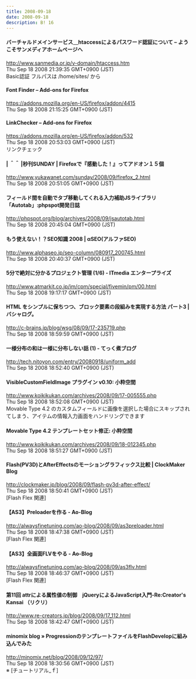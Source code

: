 ```yaml
---
title: 2008-09-18
date: 2008-09-18
description: B! 16
---
```


#### バーチャルドメインサービス＿htaccessによるパスワード認証について – ようこそサンメディアホームページへ
http://www.sanmedia.or.jp/v-domain/htaccess.htm<br>
Thu Sep 18 2008 21:39:35 GMT+0900 (JST)<br>
Basic認証 フルパスは /home/sites/ から


#### Font Finder – Add-ons for Firefox
https://addons.mozilla.org/en-US/firefox/addon/4415<br>
Thu Sep 18 2008 21:15:25 GMT+0900 (JST)<br>


#### LinkChecker – Add-ons for Firefox
https://addons.mozilla.org/en-US/firefox/addon/532<br>
Thu Sep 18 2008 20:53:03 GMT+0900 (JST)<br>
リンクチェック


#### | ＾＾ |秒刊SUNDAY | Firefoxで『感動した！』ってアドオン１５個
http://www.yukawanet.com/sunday/2008/09/firefox_2.html<br>
Thu Sep 18 2008 20:51:05 GMT+0900 (JST)<br>


#### フィールド間を自動でタブ移動してくれる入力補助JSライブラリ「Autotab」:phpspot開発日誌
http://phpspot.org/blog/archives/2008/09/jsautotab.html<br>
Thu Sep 18 2008 20:45:04 GMT+0900 (JST)<br>


#### もう使えない！？SEO知識 2008 | αSEO(アルファSEO)
http://www.alphaseo.jp/seo-column/080917_200745.html<br>
Thu Sep 18 2008 20:40:37 GMT+0900 (JST)<br>


####  5分で絶対に分かるプロジェクト管理 (1/6) - ITmedia エンタープライズ
http://www.atmarkit.co.jp/im/cpm/special/fivemin/pm/00.html<br>
Thu Sep 18 2008 19:17:17 GMT+0900 (JST)<br>


#### HTML をシンプルに保ちつつ、ブロック要素の段組みを実現する方法 パート3 | バシャログ。
http://c-brains.jp/blog/wsg/08/09/17-235719.php<br>
Thu Sep 18 2008 18:59:59 GMT+0900 (JST)<br>


#### 一様分布の和は一様に分布しない話 (1) - てっく煮ブログ
http://tech.nitoyon.com/entry/20080918/uniform_add<br>
Thu Sep 18 2008 18:52:40 GMT+0900 (JST)<br>


#### VisibleCustomFieldImage プラグイン v0.10: 小粋空間
http://www.koikikukan.com/archives/2008/09/17-005555.php<br>
Thu Sep 18 2008 18:52:08 GMT+0900 (JST)<br>
Movable Type 4.2 のカスタムフィールドに画像を選択した場合にスキップされてしまう、アイテムの情報入力画面をハンドリングできます


#### Movable Type 4.2 テンプレートセット修正: 小粋空間
http://www.koikikukan.com/archives/2008/09/18-012345.php<br>
Thu Sep 18 2008 18:51:27 GMT+0900 (JST)<br>


####   Flash(PV3D)とAfterEffectsのモーショングラフィックス比較 | ClockMaker Blog
http://clockmaker.jp/blog/2008/09/flash-pv3d-after-effect/<br>
Thu Sep 18 2008 18:50:41 GMT+0900 (JST)<br>
[Flash Flex 関連]


#### 【AS3】Preloaderを作る - Ao-Blog
http://alwaysfinetuning.com/ao-blog/2008/09/as3preloader.html<br>
Thu Sep 18 2008 18:47:38 GMT+0900 (JST)<br>
[Flash Flex 関連]


#### 【AS3】全画面FLVをやる - Ao-Blog
http://alwaysfinetuning.com/ao-blog/2008/09/as3flv.html<br>
Thu Sep 18 2008 18:46:37 GMT+0900 (JST)<br>
[Flash Flex 関連]


####   第11回 attrによる属性値の制御　jQueryによるJavaScript入門-Re:Creator's Kansai （リクリ）
http://www.re-creators.jp/blog/2008/09/17_112.html<br>
Thu Sep 18 2008 18:42:47 GMT+0900 (JST)<br>


#### minomix blog » ProgressionのテンプレートファイルをFlashDevelopに組み込んでみた
http://minomix.net/blog/2008/09/12/97/<br>
Thu Sep 18 2008 18:30:56 GMT+0900 (JST)<br>
※ [チュートリアル_ｆ]


